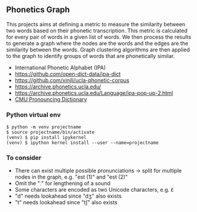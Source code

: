 ## Phonetics Graph

This projects aims at defining a metric to measure the similarity between two words based on their phonetic transcription. This metric is calculated for every pair of words in a given list of words. We then process the results to generate a graph where the nodes are the words and the edges are the similarity between the words. Graph clustering algorithms are then applied to the graph to identify groups of words that are phonetically similar.

- International Phonetic Alphabet (IPA)
- https://github.com/open-dict-data/ipa-dict
- https://github.com/xinjli/ucla-phonetic-corpus
- https://archive.phonetics.ucla.edu/
- https://archive.phonetics.ucla.edu/Language/ipa-pop-up-2.html
- [CMU Pronouncing Dictionary](http://www.speech.cs.cmu.edu/cgi-bin/cmudict)


### Python virtual env

```
$ python -m venv projectname
$ source projectname/bin/activate
(venv) $ pip install ipykernel
(venv) $ ipython kernel install --user --name=projectname
```


### To consider

- There can exist multiple possible pronunciations -> split for multiple nodes in the graph, e.g. "est (1)" and "est (2)"
- Omit the "ː" for lengthening of a sound
- Some characters are encoded as two Unicode characters, e.g. ɛ̃
- "d" needs lookahead since "dʒ" also exists
- "t" needs lookahead since "tʃ" also exists

